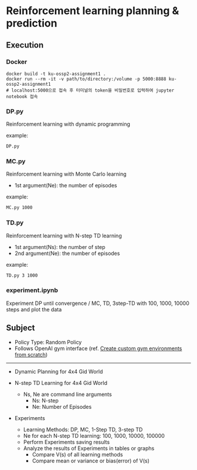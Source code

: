 # Reinforcement learning planning & prediction

## Execution
### Docker
```
docker build -t ku-ossp2-assignment1 .
docker run --rm -it -v path/to/directory:/volume -p 5000:8888 ku-ossp2-assignment1
# localhost:5000으로 접속 후 터미널의 token을 비밀번호로 입력하여 jupyter notebook 접속
```

### DP\.py
Reinforcement learning with dynamic programming

example:
```bash
DP.py
```

### MC\.py
Reinforcement learning with Monte Carlo learning

- 1st argument(Ne): the number of episodes

example:
```bash
MC.py 1000
```

### TD\.py
Reinforcement learning with N-step TD learning

- 1st argument(Ns): the number of step
- 2nd argument(Ne): the number of episodes

example:
```bash
TD.py 3 1000
```

### experiment\.ipynb
Experiment DP until convergence / MC, TD, 3step-TD with 100, 1000, 10000 steps and plot the data


## Subject
- Policy Type: Random Policy
- Follows OpenAI gym interface (ref. [Create custom gym environments from scratch](https://towardsdatascience.com/creating-a-custom-openai-gym-environment-for-stock-trading-be532be3910e))

---

- Dynamic Planning for 4x4 Gid World
- N-step TD Learning for 4x4 Gid World
    - Ns, Ne are command line arguments
        - Ns: N-step
        - Ne: Number of Episodes
    
- Experiments
    - Learning Methods: DP, MC, 1-Step TD, 3-step TD
    - Ne for each N-step TD learning: 100, 1000, 10000, 100000
    -  Perform Experiments saving results
    -  Analyze the results of Experiments in tables or graphs
        - Compare V(s) of all learning methods
        - Compare mean or variance or bias(error) of V(s)